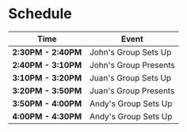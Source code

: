 # Schedule 

| Time | Event |
|-|-|
| **2:30PM - 2:40PM** | John's Group Sets Up |
| **2:40PM - 3:10PM** | John's Group Presents |
| **3:10PM - 3:20PM** | Juan's Group Sets Up |
| **3:20PM - 3:50PM** | Juan's Group Presents |
| **3:50PM - 4:00PM** | Andy's Group Sets Up |
| **4:00PM - 4:30PM** | Andy's Group Sets Up |




